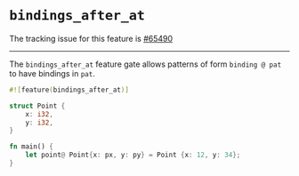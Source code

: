 # `bindings_after_at`

The tracking issue for this feature is [#65490]

[#65490]: https://github.com/rust-lang/rust/issues/65490

------------------------


The `bindings_after_at` feature gate allows patterns of form `binding @ pat` to have bindings in `pat`.

```rust
#![feature(bindings_after_at)]

struct Point {
    x: i32,
    y: i32,
}

fn main() {
    let point@ Point{x: px, y: py} = Point {x: 12, y: 34};
}
```
